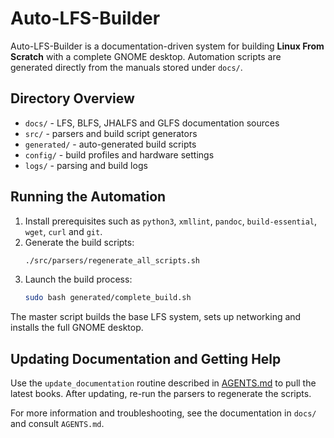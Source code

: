 # Auto-LFS-Builder

Auto-LFS-Builder is a documentation-driven system for building **Linux From Scratch** with a complete GNOME desktop. Automation scripts are generated directly from the manuals stored under `docs/`.

## Directory Overview

- `docs/` - LFS, BLFS, JHALFS and GLFS documentation sources
- `src/` - parsers and build script generators
- `generated/` - auto-generated build scripts
- `config/` - build profiles and hardware settings
- `logs/` - parsing and build logs

## Running the Automation

1. Install prerequisites such as `python3`, `xmllint`, `pandoc`, `build-essential`, `wget`, `curl` and `git`.
2. Generate the build scripts:
   ```bash
   ./src/parsers/regenerate_all_scripts.sh
   ```
3. Launch the build process:
   ```bash
   sudo bash generated/complete_build.sh
   ```

The master script builds the base LFS system, sets up networking and installs the full GNOME desktop.

## Updating Documentation and Getting Help

Use the `update_documentation` routine described in [AGENTS.md](AGENTS.md) to pull the latest books. After updating, re-run the parsers to regenerate the scripts.

For more information and troubleshooting, see the documentation in `docs/` and consult `AGENTS.md`.

